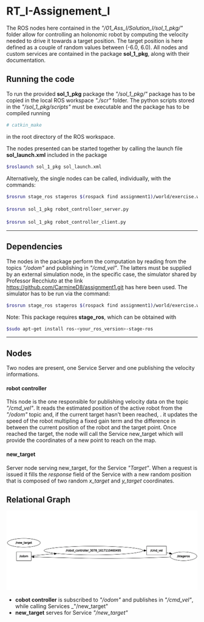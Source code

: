 # RT_I-Assignement_I

The ROS nodes here contained in the _"/01_Ass_I/Solution_I/sol_1_pkg/"_ folder allow for controlling an holonomic robot by computing the velocity needed to drive it towards a target position.
The target position is here defined as a couple of random values between (-6.0, 6.0).
All nodes and custom services are contained in the package **sol_1_pkg**, along with their documentation.

## Running the code

To run the provided **sol_1_pkg** package the _"/sol_1_pkg/"_ package has to be copied in the local ROS workspace _"./scr"_ folder.
The python scripts stored in the _"/sol_1_pkg/scripts"_ must be executable and the package has to be compiled running
 
```bash
# catkin_make
```
in the root directory of the ROS workspace.

The nodes presented can be started together by calling the launch file **sol_launch.xml** included in the package

```bash
$roslaunch sol_1_pkg sol_launch.xml
```

Alternatively, the single nodes can be called, individually, with the commands:

```bash
$rosrun stage_ros stageros $(rospack find assignment1)/world/exercise.world

$rosrun sol_1_pkg robot_controlloer_server.py

$rosrun sol_1_pkg robot_controller_client.py
```

---------

## Dependencies

The nodes in the package perform the computation by reading from the topics _"/odom"_ and publishing in _"/cmd_vel"_.
The latters must be supplied by an external simulation node, in the specific case, the simulator shared by Professor Recchiuto at the link https://github.com/CarmineD8/assignment1.git has here been used. The simulator has to be run via the command:

```bash
$rosrun stage_ros stageros $(rospack find assignment1)/world/exercise.world
```
Note: This package requires **stage_ros**, which can be obtained with
```bash
$sudo apt-get install ros-<your_ros_version>-stage-ros
```

---------

## Nodes

Two nodes are present, one Service Server and one publishing the velocity informations.

#### robot controller

This node is the one responsible for publishing velocity data on the topic _"/cmd_vel"_.
It reads the estimated position of the active robot from the _"/odom"_ topic and, if the current target hasn't been reached, .
it updates the speed of the robot multipling a fixed gain term and the difference in between the current position of the robot and the target point.
Once reached the target, the node will call the Service new_target which will provide the coordinates of a new point to reach on the map.

#### new_target

Server node serving new_target, for the Service _"Target"_. When a request is issued 
it fills the _response_ field of the Service with a new random position that is composed of two random 
_x_target_ and _y_target_ coordinates.

## Relational Graph

![relations between nodes and topics](Sol_1.png)
- **cobot controller** is subscribed to _"/odom"_ and publishes in _"/cmd_vel"_, while 
	calling Services _"/new_target"
- **new_target** serves for Service _"/new_target"_


